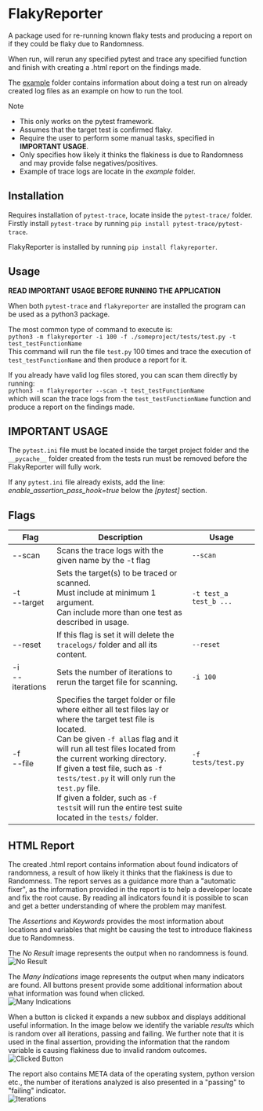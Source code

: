 # FlakyReporter

A package used for re-running known flaky tests and producing a report on if they could be flaky due to Randomness.

When run, will rerun any specified pytest and trace any specified function and finish with creating a .html report on the findings made.

The [example](example) folder contains information about doing a test run on already created log files as an example on how to run the tool.

Note
 - This only works on the pytest framework.
 - Assumes that the target test is confirmed flaky.
 - Require the user to perform some manual tasks, specified in __IMPORTANT USAGE__.
 - Only specifies how likely it thinks the flakiness is due to Randomness and may provide false negatives/positives.
 - Example of trace logs are locate in the *example* folder.

## Installation

Requires installation of ```pytest-trace```, locate inside the ```pytest-trace/``` folder.
Firstly install ```pytest-trace``` by running ```pip install pytest-trace/pytest-trace```.

FlakyReporter is installed by running ```pip install flakyreporter```.

## Usage

__READ IMPORTANT USAGE BEFORE RUNNING THE APPLICATION__

When both ```pytest-trace``` and ```flakyreporter``` are installed the program can be used as a python3 package.

The most common type of command to execute is:<br/>
```python3 -m flakyreporter -i 100 -f ./someproject/tests/test.py -t test_testFunctionName```<br/>
This command will run the file ```test.py``` 100 times and trace the execution of ```test_testFunctionName``` and then produce a report for it.

If you already have valid log files stored, you can scan them directly by running:<br/>
```python3 -m flakyreporter --scan -t test_testFunctionName```<br/>
which will scan the trace logs from the ```test_testFunctionName``` function and produce a report on the findings made.

## __IMPORTANT USAGE__

The ```pytest.ini``` file must be located inside the target project folder and the ```__pycache__``` folder created from the tests run must be removed before the FlakyReporter will fully work.

If any ```pytest.ini``` file already exists, add the line: *enable_assertion_pass_hook=true* below the *[pytest]* section.

## Flags

| Flag                | Description                                                                                                                                                                                                                                                                                                                                                                                                                                            | Usage                      |
|---------------------|--------------------------------------------------------------------------------------------------------------------------------------------------------------------------------------------------------------------------------------------------------------------------------------------------------------------------------------------------------------------------------------------------------------------------------------------------------|----------------------------|
| --scan              | Scans the trace logs with the given name by the -t flag                                                                                                                                                                                                                                                                                                                                                                                                | ```--scan```               |
| -t<br/>--target     | Sets the target(s) to be traced or scanned.<br/> Must include at minimum 1 argument.<br/> Can include more than one test as described in usage.                                                                                                                                                                                                                                                                                                        | ```-t test_a test_b ...``` |
| --reset             | If this flag is set it will delete the ```tracelogs/``` folder and all its content.                                                                                                                                                                                                                                                                                                                                                                    | ```--reset```              |
| -i<br/>--iterations   | Sets the number of iterations to rerun the target file for scanning.                                                                                                                                                                                                                                                                                                                                                                                   | ```-i 100```               |
| -f<br/>--file       | Specifies the target folder or file where either all test files lay or where the target test file is located. <br/>   Can be given ```-f all```as flag and it will run all test files located from the  current working directory.<br/>  If given a test file, such as ```-f tests/test.py``` it will only run the ```test.py``` file. <br/>  If given a folder, such as ```-f tests```it will run the entire test suite located in the ```tests/``` folder.<br/> | ```-f tests/test.py```     |

## HTML Report

The created .html report contains information about found indicators of randomness, a result of how likely it thinks that the flakiness is due to Randomness. The report serves as a guidance more than a "automatic fixer", as the information provided in the report is to help a developer locate and fix the root cause. By reading all indicators found it is possible to scan and get a better understanding of where the problem may manifest.

The *Assertions* and *Keywords* provides the most information about locations and variables that might be causing the test to introduce flakiness due to Randomness.

The *No Result* image represents the output when no randomness is found.<br/>
![No Result](resource/report-result-no-randomness.png)

The *Many Indications* image represents the output when many indicators are found. All buttons present provide some additional information about what information was found when clicked.<br/>
![Many Indications](resource/report-result-many-indications.png)

When a button is clicked it expands a new subbox and displays additional useful information. In the image below we identify the variable *results* which is random over all iterations, passing and failing.  We further note that it is used in the final assertion, providing the information that the random variable is causing flakiness due to invalid random outcomes.<br/>
![Clicked Button](resource/report-clicked-button.png)

The report also contains META data of the operating system, python version etc., the number of iterations analyzed is also presented in a "passing" to "failing" indicator.<br/>
![Iterations](resource/report-iterations-section.png)